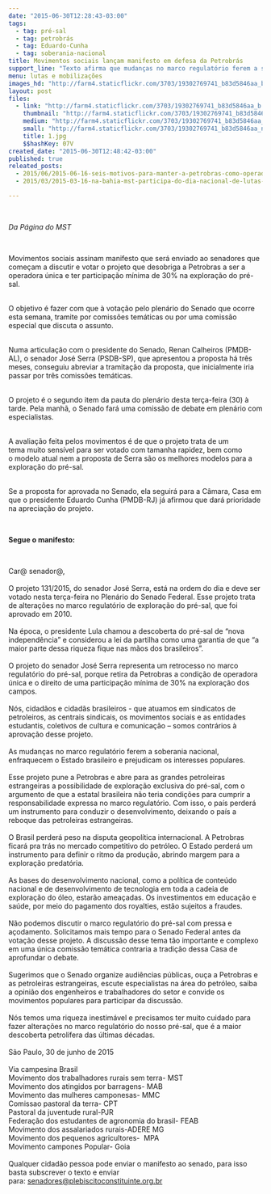 ```yaml
---
date: "2015-06-30T12:28:43-03:00"
tags:
  - tag: pré-sal
  - tag: petrobrás
  - tag: Eduardo-Cunha
  - tag: soberania-nacional
title: Movimentos sociais lançam manifesto em defesa da Petrobrás
support_line: "Texto afirma que mudanças no marco regulatório ferem a soberania nacional, enfraquecem o Estado brasileiro e prejudicam os interesses populares.\n"
menu: lutas e mobilizações
images_hd: "http://farm4.staticflickr.com/3703/19302769741_b83d5846aa_b.jpg"
layout: post
files:
  - link: "http://farm4.staticflickr.com/3703/19302769741_b83d5846aa_b.jpg"
    thumbnail: "http://farm4.staticflickr.com/3703/19302769741_b83d5846aa_t.jpg"
    medium: "http://farm4.staticflickr.com/3703/19302769741_b83d5846aa_z.jpg"
    small: "http://farm4.staticflickr.com/3703/19302769741_b83d5846aa_n.jpg"
    title: 1.jpg
    $$hashKey: 07V
created_date: "2015-06-30T12:48:42-03:00"
published: true
releated_posts:
  - 2015/06/2015-06-16-seis-motivos-para-manter-a-petrobras-como-operadora-unica-na-area-do-pre-sal.md
  - 2015/03/2015-03-16-na-bahia-mst-participa-do-dia-nacional-de-lutas-em-defesa-da-petrobras-e-pela-constituinte.md

---
```

<p>&nbsp;</p>

<p><em>Da P&aacute;gina do MST</em></p>

<p>&nbsp;</p>

<p>Movimentos sociais assinam manifesto que ser&aacute; enviado ao senadores que come&ccedil;am&nbsp;a discutir&nbsp;e votar o projeto que desobriga a Petrobras a ser a operadora &uacute;nica e ter participa&ccedil;&atilde;o m&iacute;nima de 30% na explora&ccedil;&atilde;o do pr&eacute;-sal.</p>

<p><br />
O objetivo &eacute; fazer com que&nbsp;&agrave; vota&ccedil;&atilde;o pelo plen&aacute;rio do Senado que ocorre esta semana, tramite por comiss&otilde;es tem&aacute;ticas ou por uma comiss&atilde;o especial que discuta o assunto.</p>

<p><br />
Numa articula&ccedil;&atilde;o com o presidente do Senado, Renan Calheiros (PMDB-AL), o senador Jos&eacute; Serra (PSDB-SP), que apresentou a proposta h&aacute; tr&ecirc;s meses, conseguiu abreviar a tramita&ccedil;&atilde;o da proposta, que inicialmente iria passar por tr&ecirc;s comiss&otilde;es tem&aacute;ticas.</p>

<p><br />
O projeto &eacute; o segundo item da pauta do plen&aacute;rio desta ter&ccedil;a-feira (30) &agrave; tarde. Pela manh&atilde;, o Senado far&aacute; uma comiss&atilde;o de debate em plen&aacute;rio com especialistas.</p>

<p><br />
A avalia&ccedil;&atilde;o feita pelos movimentos &eacute; de que&nbsp;o&nbsp;projeto trata de um tema&nbsp;muito sens&iacute;vel para ser votado com tamanha rapidez, bem como o&nbsp;modelo atual nem a proposta de Serra s&atilde;o os melhores modelos para a explora&ccedil;&atilde;o do pr&eacute;-sal.</p>

<p><br />
Se a proposta for aprovada no Senado, ela seguir&aacute; para a C&acirc;mara, Casa em que o presidente Eduardo Cunha (PMDB-RJ) j&aacute; afirmou que dar&aacute; prioridade na aprecia&ccedil;&atilde;o do projeto.</p>

<p>&nbsp;</p>

<p><strong>Segue o manifesto:</strong></p>

<p>&nbsp;</p>

<div>Car@ senador@,</div>

<div>&nbsp;</div>

<div>O projeto 131/2015, do senador Jos&eacute; Serra, est&aacute; na ordem do dia e deve ser votado nesta ter&ccedil;a-feira no Plen&aacute;rio do Senado Federal. Esse projeto trata de altera&ccedil;&otilde;es no marco regulat&oacute;rio de explora&ccedil;&atilde;o do pr&eacute;-sal, que foi aprovado em 2010.</div>

<div><br />
Na &eacute;poca, o presidente Lula chamou a descoberta do pr&eacute;-sal de &ldquo;nova independ&ecirc;ncia&rdquo; e considerou a lei da partilha como uma garantia de que &ldquo;a maior parte dessa riqueza fique nas m&atilde;os dos brasileiros&rdquo;.</div>

<div><br />
O projeto do senador Jos&eacute; Serra representa um retrocesso no marco regulat&oacute;rio do pr&eacute;-sal, porque retira da Petrobras a condi&ccedil;&atilde;o de operadora &uacute;nica e o direito de uma participa&ccedil;&atilde;o m&iacute;nima de 30% na explora&ccedil;&atilde;o dos campos.</div>

<div><br />
N&oacute;s, cidad&atilde;os e cidad&atilde;s brasileiros - que atuamos em sindicatos de petroleiros, as centrais sindicais, os movimentos sociais e as entidades estudantis, coletivos de cultura e comunica&ccedil;&atilde;o &ndash; somos contr&aacute;rios &agrave; aprova&ccedil;&atilde;o desse projeto.</div>

<div><br />
As mudan&ccedil;as no marco regulat&oacute;rio ferem a soberania nacional, enfraquecem o Estado brasileiro e prejudicam os interesses populares.</div>

<div><br />
Esse projeto pune a Petrobras e abre para as grandes petroleiras estrangeiras a possibilidade de explora&ccedil;&atilde;o exclusiva do pr&eacute;-sal, com o argumento de que a estatal brasileira n&atilde;o teria condi&ccedil;&otilde;es para cumprir a responsabilidade expressa no marco regulat&oacute;rio. Com isso, o pa&iacute;s perder&aacute; um instrumento para conduzir o desenvolvimento, deixando o pa&iacute;s a reboque das petroleiras estrangeiras.</div>

<div><br />
O Brasil perder&aacute; peso na disputa geopol&iacute;tica internacional. A Petrobras ficar&aacute; pra tr&aacute;s no mercado competitivo do petr&oacute;leo. O Estado perder&aacute; um instrumento para definir o ritmo da produ&ccedil;&atilde;o, abrindo margem para a explora&ccedil;&atilde;o predat&oacute;ria.</div>

<div><br />
As bases do desenvolvimento nacional, como a pol&iacute;tica de conte&uacute;do nacional e de desenvolvimento de tecnologia em toda a cadeia de explora&ccedil;&atilde;o do &oacute;leo, estar&atilde;o amea&ccedil;adas. Os investimentos em educa&ccedil;&atilde;o e sa&uacute;de, por meio do pagamento dos royalties, est&atilde;o sujeitos a fraudes.</div>

<div><br />
N&atilde;o podemos discutir o marco regulat&oacute;rio do pr&eacute;-sal com pressa e a&ccedil;odamento. Solicitamos mais tempo para o Senado Federal antes da vota&ccedil;&atilde;o desse projeto. A discuss&atilde;o desse tema t&atilde;o importante e complexo em uma &uacute;nica comiss&atilde;o tem&aacute;tica contraria a tradi&ccedil;&atilde;o dessa Casa de aprofundar o debate.</div>

<div><br />
Sugerimos que o Senado organize audi&ecirc;ncias p&uacute;blicas, ou&ccedil;a a Petrobras e as petroleiras estrangeiras, escute especialistas na &aacute;rea do petr&oacute;leo, saiba a opini&atilde;o dos engenheiros e trabalhadores do setor e convide os movimentos populares para participar da discuss&atilde;o.</div>

<div><br />
N&oacute;s temos uma riqueza inestim&aacute;vel e precisamos ter muito cuidado para fazer altera&ccedil;&otilde;es no marco regulat&oacute;rio do nosso pr&eacute;-sal, que &eacute; a maior descoberta petrol&iacute;fera das &uacute;ltimas d&eacute;cadas.</div>

<div>&nbsp;</div>

<div>
<div>S&atilde;o Paulo, 30 de junho de 2015</div>

<div>&nbsp;</div>

<div>Via campesina Brasil</div>

<div>Movimento dos trabalhadores rurais sem terra- MST</div>

<div>Movimento dos atingidos por barragens- MAB</div>

<div>Movimento das mulheres camponesas- MMC</div>

<div>Comissao pastoral da terra- CPT</div>

<div>Pastoral da juventude rural-PJR</div>

<div>Federa&ccedil;&atilde;o dos estudantes de agronomia do brasil- FEAB</div>

<div>Movimento dos assalariados rurais-ADERE MG</div>

<div>Movimento dos pequenos agricultores-&nbsp; MPA</div>

<div>Movimento campones Popular- Goia</div>

<div><br />
Qualquer cidad&atilde;o pessoa pode enviar o manifesto ao senado, para isso basta subscrever o texto e enviar para:&nbsp;<a href="mailto:senadores@plebiscitoconstituinte.org.br" target="_blank">senadores@plebiscitoconstituinte.org.br</a></div>
</div>

<div>&nbsp;</div>

<p>&nbsp;</p>
